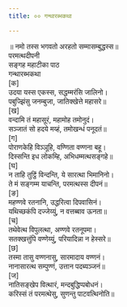 ```yaml
---
title: ०० गन्थारब्भकथा

---
```

॥ नमो तस्स भगवतो अरहतो सम्मासम्बुद्धस्स॥  
परमत्थदीपनी  
सङ्गह महाटीका पाठ  
गन्थारब्भकथा  
[क]  
उदया यस्स एकस्स, सद्धम्मरंसि जालिनो।  
पबुज्झिंसु जनम्बुजा, जातिक्खेत्ते महासरे॥  
[ख]  
वन्दामि तं महासूरं, महामोह तमोनुदं।  
सञ्जातं सो हदये मय्हं, तमोखन्धं पनूदतं॥  
[ग]  
पोराणकेहि विञ्ञूहि, वण्णिता वण्णना बहू।  
दिस्सन्ति इध लोकम्हि, अभिधम्मत्थसङ्गहे॥  
[घ]  
न ताहि तुट्ठिं विन्दन्ति, ये सारत्था भिमानिनो।  
ते मं सङ्गम्म याचन्ति, परमत्थस्स दीपनं॥  
[ङ]  
महण्णवे रतनानि, उद्धरित्वा दिपवासिनं।  
यथिच्छकंपि दज्जेय्युं, न वत्तब्बाव ऊनता॥  
[च]  
तथेवेत्थ विपुलत्था, अण्णवे रतनूपमा।  
सतक्खत्तुंपि वण्णेय्युं, परियादिन्ना न हेस्सरे॥  
[छ]  
तस्मा तासु वण्णनासु, सारमादाय वण्णनं।  
नानासारत्थ सम्पुण्णं, उत्तान पदब्यञ्जनं॥  
[ज]  
नातिसङ्खेप वित्थारं, मन्दबुद्धिप्पबोधनं।  
करिस्सं तं परमत्थेसु, सुणन्तु पाटवत्थिनोति॥  